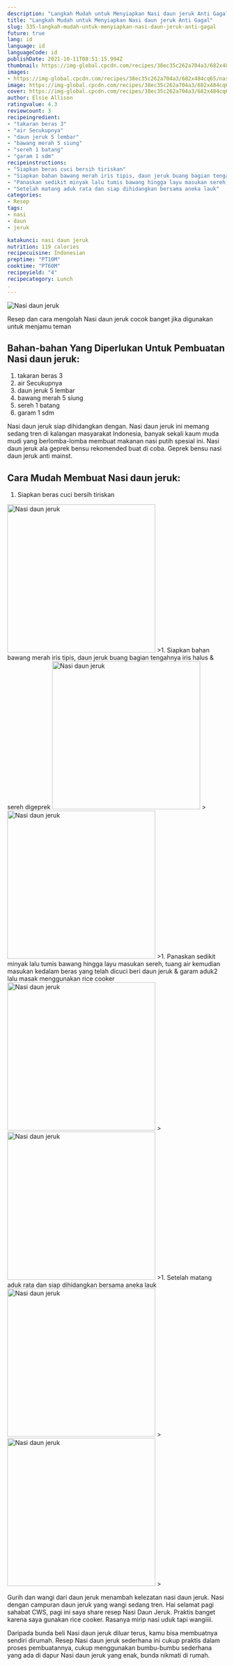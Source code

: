 ```yaml
---
description: "Langkah Mudah untuk Menyiapkan Nasi daun jeruk Anti Gagal"
title: "Langkah Mudah untuk Menyiapkan Nasi daun jeruk Anti Gagal"
slug: 335-langkah-mudah-untuk-menyiapkan-nasi-daun-jeruk-anti-gagal
future: true
lang: id
language: id
languageCode: id
publishDate: 2021-10-11T08:51:15.994Z 
thumbnail: https://img-global.cpcdn.com/recipes/38ec35c262a704a3/682x484cq65/nasi-daun-jeruk-foto-resep-utama.png
images:
- https://img-global.cpcdn.com/recipes/38ec35c262a704a3/682x484cq65/nasi-daun-jeruk-foto-resep-utama.png
image: https://img-global.cpcdn.com/recipes/38ec35c262a704a3/682x484cq65/nasi-daun-jeruk-foto-resep-utama.png
cover: https://img-global.cpcdn.com/recipes/38ec35c262a704a3/682x484cq65/nasi-daun-jeruk-foto-resep-utama.png
author: Elsie Allison
ratingvalue: 4.3
reviewcount: 3
recipeingredient:
- "takaran beras 3"
- "air Secukupnya"
- "daun jeruk 5 lembar"
- "bawang merah 5 siung"
- "sereh 1 batang"
- "garam 1 sdm"
recipeinstructions:
- "Siapkan beras cuci bersih tiriskan"
- "Siapkan bahan bawang merah iris tipis, daun jeruk buang bagian tengahnya iris halus &amp; sereh digeprek"
- "Panaskan sedikit minyak lalu tumis bawang hingga layu masukan sereh, tuang air kemudian masukan kedalam beras yang telah dicuci beri daun jeruk &amp; garam aduk2 lalu masak menggunakan rice cooker"
- "Setelah matang aduk rata dan siap dihidangkan bersama aneka lauk"
categories:
- Resep
tags:
- nasi
- daun
- jeruk

katakunci: nasi daun jeruk 
nutrition: 119 calories
recipecuisine: Indonesian
preptime: "PT10M"
cooktime: "PT60M"
recipeyield: "4"
recipecategory: Lunch
. 
---
```



![Nasi daun jeruk](https://img-global.cpcdn.com/recipes/38ec35c262a704a3/682x484cq65/nasi-daun-jeruk-foto-resep-utama.png)

Resep dan cara mengolah  Nasi daun jeruk cocok banget jika digunakan untuk menjamu teman

<!--inarticleads1-->

## Bahan-bahan Yang Diperlukan Untuk Pembuatan Nasi daun jeruk:

1. takaran beras 3
1. air Secukupnya
1. daun jeruk 5 lembar
1. bawang merah 5 siung
1. sereh 1 batang
1. garam 1 sdm

Nasi daun jeruk siap dihidangkan dengan. Nasi daun jeruk ini memang sedang tren di kalangan masyarakat Indonesia, banyak sekali kaum muda mudi yang berlomba-lomba membuat makanan nasi putih spesial ini. Nasi daun jeruk ala geprek bensu rekomended buat di coba. Geprek bensu nasi daun jeruk anti mainst. 

<!--inarticleads2-->

## Cara Mudah Membuat Nasi daun jeruk:

1. Siapkan beras cuci bersih tiriskan
<img class="lazyload" data-src="https://img-global.cpcdn.com/steps/aec4683b3279b4e6/160x128cq70/nasi-daun-jeruk-langkah-memasak-1-foto.png" alt="Nasi daun jeruk" width="340" height="340">
>1. Siapkan bahan bawang merah iris tipis, daun jeruk buang bagian tengahnya iris halus &amp; sereh digeprek
<img class="lazyload" data-src="https://img-global.cpcdn.com/steps/6822b6a8ffc034e4/160x128cq70/nasi-daun-jeruk-langkah-memasak-2-foto.png" alt="Nasi daun jeruk" width="340" height="340">
><img class="lazyload" data-src="https://img-global.cpcdn.com/steps/7ac624ad4a1d2f90/160x128cq70/nasi-daun-jeruk-langkah-memasak-2-foto.png" alt="Nasi daun jeruk" width="340" height="340">
>1. Panaskan sedikit minyak lalu tumis bawang hingga layu masukan sereh, tuang air kemudian masukan kedalam beras yang telah dicuci beri daun jeruk &amp; garam aduk2 lalu masak menggunakan rice cooker
<img class="lazyload" data-src="https://img-global.cpcdn.com/steps/afa2a3c0eb2fa0c8/160x128cq70/nasi-daun-jeruk-langkah-memasak-3-foto.png" alt="Nasi daun jeruk" width="340" height="340">
><img class="lazyload" data-src="https://img-global.cpcdn.com/steps/ca7c87a5bbf36ec3/160x128cq70/nasi-daun-jeruk-langkah-memasak-3-foto.png" alt="Nasi daun jeruk" width="340" height="340">
>1. Setelah matang aduk rata dan siap dihidangkan bersama aneka lauk
<img class="lazyload" data-src="https://img-global.cpcdn.com/steps/a6ea1d7161b8234a/160x128cq70/nasi-daun-jeruk-langkah-memasak-4-foto.png" alt="Nasi daun jeruk" width="340" height="340">
><img class="lazyload" data-src="https://img-global.cpcdn.com/steps/0d204742a1620763/160x128cq70/nasi-daun-jeruk-langkah-memasak-4-foto.png" alt="Nasi daun jeruk" width="340" height="340">
>

Gurih dan wangi dari daun jeruk menambah kelezatan nasi daun jeruk. Nasi dengan campuran daun jeruk yang wangi sedang tren. Hai selamat pagi sahabat CWS, pagi ini saya share resep Nasi Daun Jeruk. Praktis banget karena saya gunakan rice cooker. Rasanya mirip nasi uduk tapi wangiiii. 

Daripada bunda beli  Nasi daun jeruk  diluar terus, kamu  bisa membuatnya sendiri dirumah. Resep  Nasi daun jeruk  sederhana ini cukup praktis dalam proses pembuatannya, cukup menggunakan bumbu-bumbu sederhana yang ada di dapur  Nasi daun jeruk  yang enak, bunda nikmati di rumah.
